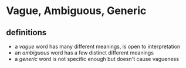 # Vague, Ambiguous, Generic

## definitions

- a _vague_ word has many different meanings, is open to interpretation
- an _ambiguous_ word has a few distinct different meanings
- a _generic_ word is not specific enough but doesn't cause vagueness
